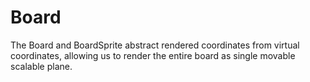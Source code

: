 # Board

The Board and BoardSprite abstract rendered coordinates from virtual 
coordinates, allowing us to render the entire board as single movable
 scalable plane.